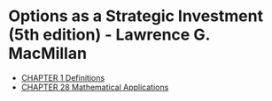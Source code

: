# Options as a Strategic Investment (5th edition) - Lawrence G. MacMillan

* [CHAPTER 1 Definitions](chapter01.md)
* [CHAPTER 28 Mathematical Applications](chapter28.md)